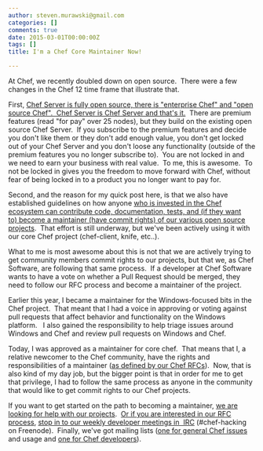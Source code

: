 ```yaml
---
author: steven.murawski@gmail.com
categories: []
comments: true
date: 2015-03-01T00:00:00Z
tags: []
title: I'm a Chef Core Maintainer Now!

---
```


At Chef, we recently doubled down on open source. &nbsp;There were a few changes in the Chef 12 time frame that illustrate that.


First, [Chef Server is fully open source, there is "enterprise Chef" and "open source Chef". &nbsp;Chef Server is Chef Server and that's it.](https://www.chef.io/blog/2014/09/08/there-is-one-chef-server-and-it-is-open-source/) &nbsp;There are premium features (read "for pay" over 25 nodes), but they build on the existing open source Chef Server. &nbsp;If you subscribe to the premium features and decide you don't like them or they don't add enough value, you don't get locked out of your Chef Server and&nbsp;you don't loose any functionality (outside of the premium features you no longer subscribe to). &nbsp;You are not locked in and we need to earn your business with real value. &nbsp;To me, this is awesome. &nbsp;To not be locked in gives you the freedom to move forward with Chef, without fear of being locked in to a product you no longer want to pay for.


Second, and the reason for my quick post here, is that we also have established guidelines on how anyone [who is invested in the Chef ecosystem can contribute code, documentation, tests, and (if they want to)&nbsp;become a maintainer (have commit rights) of our various open source projects](https://github.com/chef/chef-rfc/blob/master/rfc030-maintenance-policy.md). &nbsp;That effort is still underway, but we've been actively using it with our core Chef project (chef-client, knife, etc..).&nbsp;


What to me is most awesome about this is not that we are actively trying to get community members commit rights to our projects, but that we, as Chef Software, are following that same process. &nbsp;If a developer at Chef Software wants to have a vote on whether a Pull Request should be merged, they need to follow our RFC process and become a maintainer of the project. &nbsp;


Earlier this year, I became a maintainer for the Windows-focused bits in the Chef project. &nbsp;That meant that I had a voice in approving or voting against pull requests that affect behavior and functionality on the Windows platform. &nbsp; I also gained the responsibility to help triage issues around Windows and Chef and&nbsp;review pull requests on Windows and Chef. &nbsp;


Today, I was approved as a maintainer for core chef. &nbsp;That means that I, a relative newcomer to the Chef community, have the rights and responsibilities of a maintainer ([as defined by our Chef RFCs](https://github.com/chef/chef-rfc/blob/master/rfc030-maintenance-policy.md#maintainer)). &nbsp;Now, that is also kind of my day job, but the bigger point is that in order for me to get that privilege, I had to follow the same process as anyone in the community that would like to get commit rights to our Chef projects.


If you want to get started on the path to becoming a maintainer, [we are looking for help with our projects](https://www.chef.io/blog/2015/03/12/chef-community-triage-and-where-you-can-help/). &nbsp;[Or if you are interested in our RFC process](https://www.chef.io/blog/2014/09/03/chef-rfcs-and-you/), [stop in to our weekly developer meetings in&nbsp;&nbsp;IRC](https://github.com/chef/chef-community-irc-meetings) (#chef-hacking on Freenode). &nbsp;Finally, we've got mailing lists ([one for general Chef issues](http://lists.opscode.com/sympa/info/chef) and usage and [one for Chef developers](http://lists.opscode.com/sympa/info/chef-dev)).


 

